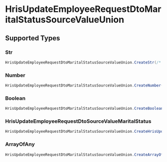 # HrisUpdateEmployeeRequestDtoMaritalStatusSourceValueUnion


## Supported Types

### Str

```csharp
HrisUpdateEmployeeRequestDtoMaritalStatusSourceValueUnion.CreateStr(/* values here */);
```

### Number

```csharp
HrisUpdateEmployeeRequestDtoMaritalStatusSourceValueUnion.CreateNumber(/* values here */);
```

### Boolean

```csharp
HrisUpdateEmployeeRequestDtoMaritalStatusSourceValueUnion.CreateBoolean(/* values here */);
```

### HrisUpdateEmployeeRequestDtoSourceValueMaritalStatus

```csharp
HrisUpdateEmployeeRequestDtoMaritalStatusSourceValueUnion.CreateHrisUpdateEmployeeRequestDtoSourceValueMaritalStatus(/* values here */);
```

### ArrayOfAny

```csharp
HrisUpdateEmployeeRequestDtoMaritalStatusSourceValueUnion.CreateArrayOfAny(/* values here */);
```
